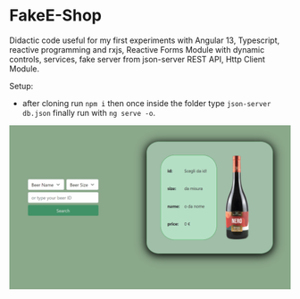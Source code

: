 # FakeE-Shop

Didactic code useful for my first experiments with Angular 13, Typescript, reactive programming and rxjs, Reactive Forms Module with dynamic controls, services, fake server from json-server REST API, Http Client Module.

Setup:

- after cloning run `npm i` then once inside the folder type `json-server db.json` finally run with `ng serve -o`.

<img src="readme.gif"/>
